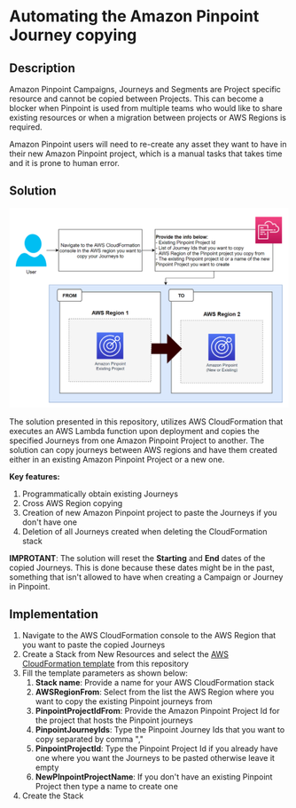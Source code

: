 # Automating the Amazon Pinpoint Journey copying

## Description

Amazon Pinpoint Campaigns, Journeys and Segments are Project specific resource and cannot be copied between Projects. This can become a blocker when Pinpoint is used from multiple teams who would like to share existing resources or when a migration between projects or AWS Regions is required. 

Amazon Pinpoint users will need to re-create any asset they want to have in their new Amazon Pinpoint project, which is a manual tasks that takes time and it is prone to human error.

## Solution

![solution_process](https://github.com/Pioank/pinpoint-cf-journeys-migration/blob/main/CF-Journey-Copy-Process.PNG)

The solution presented in this repository, utilizes AWS CloudFormation that executes an AWS Lambda function upon deployment and copies the specified Journeys from one Amazon Pinpoint Project to another. The solution can copy journeys between AWS regions and have them created either in an existing Amazon Pinpoint Project or a new one.

**Key features:**
1. Programmatically obtain existing Journeys
3. Cross AWS Region copying
4. Creation of new Amazon Pinpoint project to paste the Journeys if you don't have one
5. Deletion of all Journeys created when deleting the CloudFormation stack

**IMPROTANT**: The solution will reset the **Starting** and **End** dates of the copied Journeys. This is done because these dates might be in the past, something that isn't allowed to have when creating a Campaign or Journey in Pinpoint.

## Implementation

1. Navigate to the AWS CloudFormation console to the AWS Region that you want to paste the copied Journeys
2. Create a Stack from New Resources and select the [AWS CloudFormation template](https://github.com/Pioank/pinpoint-cf-journeys-migration/blob/main/CF-Pinpoint-Journeys-Migration.yaml) from this repository
3. Fill the template parameters as shown below:
    1. **Stack name**: Provide a name for your AWS CloudFormation stack
    2. **AWSRegionFrom**: Select from the list the AWS Region where you want to copy the existing Pinpoint journeys from
    3. **PinpointProjectIdFrom**: Provide the Amazon Pinpoint Project Id for the project that hosts the Pinpoint journeys
    4. **PinpointJourneyIds**: Type the Pinpoint Journey Ids that you want to copy separated by comma ","
    5. **PinpointProjectId**: Type the Pinpoint Project Id if you already have one where you want the Journeys to be pasted otherwise leave it empty
    6. **NewPInpointProjectName**: If you don't have an existing Pinpoint Project then type a name to create one
4. Create the Stack

